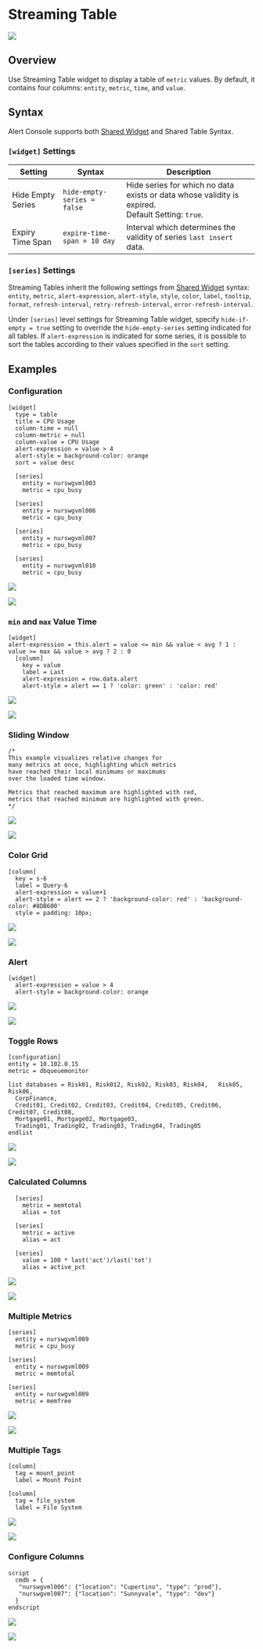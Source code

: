 # Streaming Table

![](./images/db-summary.png)

## Overview

Use Streaming Table widget to display a table of `metric` values. By default, it contains four columns: `entity`, `metric`, `time`, and `value`.

## Syntax

Alert Console supports both [Shared Widget](../shared/README.md) and Shared Table Syntax.

### `[widget]` Settings

Setting | Syntax | Description
--|--|--
Hide Empty Series | `hide-empty-series = false` | Hide series for which no data exists or data whose validity is expired.<br>Default Setting: `true`.
Expiry Time Span | `expire-time-span = 10 day` | Interval which determines the validity of series `last insert` data.

### `[series]` Settings

Streaming Tables inherit the following settings from [Shared Widget](../shared/README.md) syntax: `entity`, `metric`, `alert-expression`, `alert-style`, `style`, `color`, `label`, `tooltip`, `format`, `refresh-interval`, `retry-refresh-interval`, `error-refresh-interval`.

Under `[series]` level settings for Streaming Table widget, specify `hide-if-empty = true` setting to override the `hide-empty-series` setting indicated for all tables. If `alert-expression` is indicated for some series, it is possible to sort the tables according to their values specified in the `sort` setting.

## Examples

### Configuration

```ls
[widget]
  type = table
  title = CPU Usage
  column-time = null
  column-metric = null
  column-value = CPU Usage
  alert-expression = value > 4
  alert-style = background-color: orange
  sort = value desc

  [series]
    entity = nurswgvml003
    metric = cpu_busy

  [series]
    entity = nurswgvml006
    metric = cpu_busy

  [series]
    entity = nurswgvml007
    metric = cpu_busy

  [series]
    entity = nurswgvml010
    metric = cpu_busy
```

![](./images/config-example.png)

[![](./images/button.png)](https://apps.axibase.com/chartlab/6489829c/3/)

### `min` and `max` Value Time

```ls
[widget]
alert-expression = this.alert = value <= min && value < avg ? 1 : value >= max && value > avg ? 2 : 0
  [column]
    key = value
    label = Last
    alert-expression = row.data.alert
    alert-style = alert == 1 ? 'color: green' : 'color: red'
```

![](./images/mix_max_value_time.png)

[![](./images/button.png)](https://apps.axibase.com/chartlab/37cbde3d/7/)

### Sliding Window

```ls
/*
This example visualizes relative changes for
many metrics at once, highlighting which metrics
have reached their local minimums or maximums
over the loaded time window.

Metrics that reached maximum are highlighted with red,
metrics that reached minimum are highlighted with green.
*/
```

![](./images/streaming_table_sliding_windows.png)

[![](./images/button.png)](https://apps.axibase.com/chartlab/37cbde3d)

### Color Grid

```ls
[column]
  key = s-6
  label = Query-6
  alert-expression = value+1
  alert-style = alert == 2 ? 'background-color: red' : 'background-color: #8DB600'
  style = padding: 10px;
```

![](./images/color_grid_table.png)

[![](./images/button.png)](https://apps.axibase.com/chartlab/6489829c/8/)

### Alert

```ls
[widget]
  alert-expression = value > 4
  alert-style = background-color: orange
```

![](./images/streaming-table-1.png)

[![](./images/button.png)](https://apps.axibase.com/chartlab/6489829c)

### Toggle Rows

<!-- markdownlint-disable MD104 -->

```ls
[configuration]
entity = 10.102.0.15
metric = dbqueuemonitor
  
list databases = Risk01, Risk012, Risk02, Risk03, Risk04,   Risk05, Risk06,
  CorpFinance,
  Credit01, Credit02, Credit03, Credit04, Credit05, Credit06, Credit07, Credit08,
  Mortgage01, Mortgage02, Mortgage03,
  Trading01, Trading02, Trading03, Trading04, Trading05
endlist
```

<!-- markdownlint-enable MD104 -->

![](./images/db-summary.png)

[![](./images/button.png)](https://apps.axibase.com/chartlab/bb65c060)

### Calculated Columns

```ls
  [series]
    metric = memtotal
    alias = tot

  [series]
    metric = active
    alias = act

  [series]
    value = 100 * last('act')/last('tot')
    alias = active_pct
```

![](./images/calculated-column.png)

[![](./images/button.png)](https://apps.axibase.com/chartlab/c771fde1/3/)

### Multiple Metrics

```ls
[series]
  entity = nurswgvml009
  metric = cpu_busy

[series]
  entity = nurswgvml009
  metric = memtotal

[series]
  entity = nurswgvml009
  metric = memfree
```

![](./images/streaming-table-2.png)

[![](./images/button.png)](https://apps.axibase.com/chartlab/6489829c/2/)

### Multiple Tags

```ls
[column]
  tag = mount_point
  label = Mount Point

[column]
  tag = file_system
  label = File System
```

![](./images/table_multiple_tags.png)

[![](./images/button.png)](https://apps.axibase.com/chartlab/fa6e2d15/4/)

### Configure Columns

```ls
script
  cmdb = {
   "nurswgvml006": {"location": "Cupertino", "type": "prod"},
   "nurswgvml007": {"location": "Sunnyvale", "type": "dev"}
  }
endscript
```

![](./images/table-widget-extra-columns.png)

[![](./images/button.png)](https://apps.axibase.com/chartlab/fb8bdf13/4/)